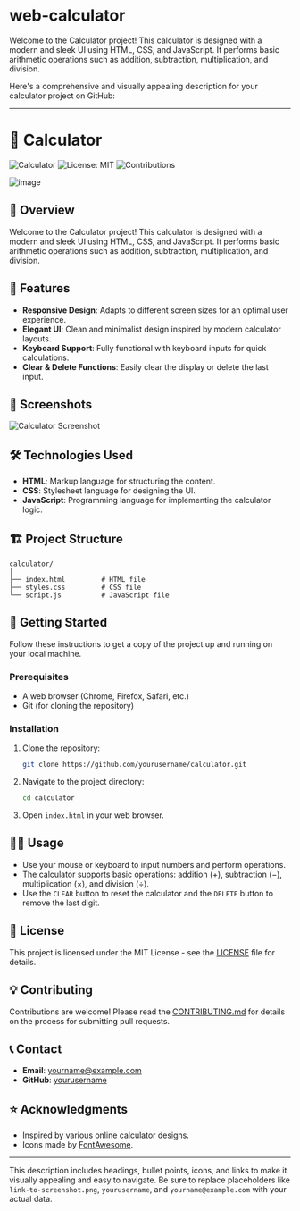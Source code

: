 # web-calculator
Welcome to the Calculator project! This calculator is designed with a modern and sleek UI using HTML, CSS, and JavaScript. It performs basic arithmetic operations such as addition, subtraction, multiplication, and division.

Here's a comprehensive and visually appealing description for your calculator project on GitHub:

---

# 🧮 Calculator
![Calculator](https://img.shields.io/badge/Calculator-html-blue.svg)
![License: MIT](https://img.shields.io/badge/License-MIT-yellow.svg)
![Contributions](https://img.shields.io/badge/Contributions-Welcome-brightgreen.svg)

![image](https://github.com/user-attachments/assets/e64ca625-d47a-4ee4-bc6e-775359f946cf)

## 🚀 Overview

Welcome to the Calculator project! This calculator is designed with a modern and sleek UI using HTML, CSS, and JavaScript. It performs basic arithmetic operations such as addition, subtraction, multiplication, and division. 

## 🎨 Features

- **Responsive Design**: Adapts to different screen sizes for an optimal user experience.
- **Elegant UI**: Clean and minimalist design inspired by modern calculator layouts.
- **Keyboard Support**: Fully functional with keyboard inputs for quick calculations.
- **Clear & Delete Functions**: Easily clear the display or delete the last input.

## 📸 Screenshots

![Calculator Screenshot](link-to-screenshot.png)

## 🛠️ Technologies Used

- **HTML**: Markup language for structuring the content.
- **CSS**: Stylesheet language for designing the UI.
- **JavaScript**: Programming language for implementing the calculator logic.

## 🏗️ Project Structure

```
calculator/
│
├── index.html         # HTML file
├── styles.css         # CSS file
└── script.js          # JavaScript file
```

## 🚀 Getting Started

Follow these instructions to get a copy of the project up and running on your local machine.

### Prerequisites

- A web browser (Chrome, Firefox, Safari, etc.)
- Git (for cloning the repository)

### Installation

1. Clone the repository:
    ```bash
    git clone https://github.com/yourusername/calculator.git
    ```
2. Navigate to the project directory:
    ```bash
    cd calculator
    ```
3. Open `index.html` in your web browser.

## 👩‍💻 Usage

- Use your mouse or keyboard to input numbers and perform operations.
- The calculator supports basic operations: addition (+), subtraction (−), multiplication (×), and division (÷).
- Use the `CLEAR` button to reset the calculator and the `DELETE` button to remove the last digit.

## 📜 License

This project is licensed under the MIT License - see the [LICENSE](LICENSE) file for details.

## 💡 Contributing

Contributions are welcome! Please read the [CONTRIBUTING.md](CONTRIBUTING.md) for details on the process for submitting pull requests.

## 📞 Contact

- **Email**: yourname@example.com
- **GitHub**: [yourusername](https://github.com/yourusername)

## ⭐ Acknowledgments

- Inspired by various online calculator designs.
- Icons made by [FontAwesome](https://fontawesome.com/).

---

This description includes headings, bullet points, icons, and links to make it visually appealing and easy to navigate. Be sure to replace placeholders like `link-to-screenshot.png`, `yourusername`, and `yourname@example.com` with your actual data.
